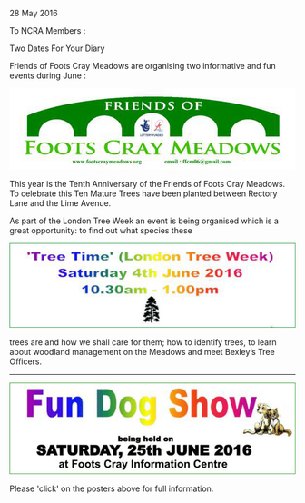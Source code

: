 28 May 2016

To NCRA Members :

Two Dates For Your Diary

Friends of Foots Cray Meadows are organising two informative and fun events during June :

![Image](images/nm0049_1.png)

This year is the Tenth Anniversary of the Friends of Foots Cray Meadows. To celebrate this Ten Mature Trees have been planted between Rectory Lane and the Lime Avenue.

As part of the London Tree Week an event is being organised which is a great opportunity: to find out what species these

[](http://www.northcrayresidents.org.uk/posters/poster44.pdf)

![Image](images/nm0049_2.png)

trees are and how we shall care for them; how to identify trees, to learn about woodland management on the Meadows and meet Bexley’s Tree Officers.

---

[](http://www.northcrayresidents.org.uk/posters/poster45.pdf)

![Image](images/nm0049_3.png)

Please 'click' on the posters above for full information.

